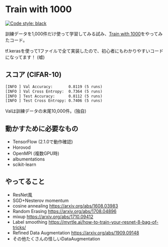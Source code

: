# Train with 1000

[![Code style: black](https://img.shields.io/badge/code%20style-black-000000.svg)](https://github.com/psf/black)

訓練データを1,000件だけ使って学習してみる試み、[Train with 1000](http://www.ok.sc.e.titech.ac.jp/~mtanaka/proj/train1000/)をやってみたコード。

tf.kerasを使って1ファイルで全て実装したので、初心者にもわかりやすいコードになってます！ (嘘)

## スコア (CIFAR-10)

```txt
[INFO ] Val Accuracy:       0.8119 (5 runs)
[INFO ] Val Cross Entropy:  0.7364 (5 runs)
[INFO ] Test Accuracy:      0.8112 (5 runs)
[INFO ] Test Cross Entropy: 0.7406 (5 runs)
```

Valは訓練データの末尾10,000件。(独自)

## 動かすために必要なもの

- TensorFlow (2.1.0で動作確認)
- Horovod
- OpenMPI (複数GPU時)
- albumentations
- scikit-learn

## やってること

- ResNet風
- SGD+Nesterov momentum
- cosine annealing <https://arxiv.org/abs/1608.03983>
- Random Erasing <https://arxiv.org/abs/1708.04896>
- mixup <https://arxiv.org/abs/1710.09412>
- Label smoothing <https://myrtle.ai/how-to-train-your-resnet-8-bag-of-tricks/>
- Refined Data Augmentation <https://arxiv.org/abs/1909.09148>
- その他たくさんの怪しいDataAugmentation
